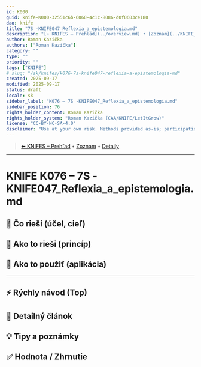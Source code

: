 ```yaml
---
id: K000
guid: knife-K000-32551c6b-6060-4c1c-8086-d0f0603ce180
dao: knife
title: "7S -KNIFE047_Reflexia_a_epistemologia.md"
description: "[⬅ KNIFES – Prehľad](../overview.md) • [Zoznam](../KNIFE_Overview_List.md) • [Detaily](../KNIFE_Overview_Details.md)\n---\n KNIFE K076 – 7S -KNIFE047_Reflexia_a_epistemologia.md"
author: Roman Kazička
authors: ["Roman Kazička"]
category: ""
type: ""
priority: ""
tags: ["KNIFE"]
# slug: "/sk/knifes/k076-7s-knife047-reflexia-a-epistemologia-md"
created: 2025-09-17
modified: 2025-09-17
status: draft
locale: sk
sidebar_label: "K076 – 7S -KNIFE047_Reflexia_a_epistemologia.md"
sidebar_position: 76
rights_holder_content: Roman Kazička
rights_holder_system: "Roman Kazička (CAA/KNIFE/LetItGrow)"
license: "CC-BY-NC-SA-4.0"
disclaimer: "Use at your own risk. Methods provided as-is; participation is voluntary and context-aware."
---
```

<!-- body:start -->

<!-- nav:knifes -->
> [⬅ KNIFES – Prehľad](../overview.md) • [Zoznam](../KNIFE_Overview_List.md) • [Detaily](../KNIFE_Overview_Details.md)
---
# KNIFE K076 – 7S -KNIFE047_Reflexia_a_epistemologia.md

## 🎯 Čo rieši (účel, cieľ)

## 🧩 Ako to rieši (princíp)

## 🧪 Ako to použiť (aplikácia)

---

## ⚡ Rýchly návod (Top)

## 📜 Detailný článok

## 💡 Tipy a poznámky

## ✅ Hodnota / Zhrnutie
